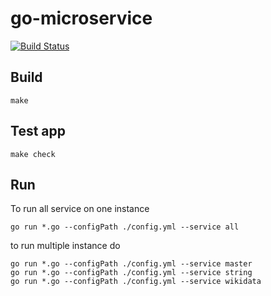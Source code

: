 # go-microservice
[![Build Status](https://travis-ci.org/greg-nicolle/go-microservice.svg?branch=master)](https://travis-ci.org/greg-nicolle/go-microservice)
## Build
```shell
make
```

## Test app
```shell
make check
```

## Run

To run all service on one instance
```shell
go run *.go --configPath ./config.yml --service all
```

to run multiple instance do
```shell
go run *.go --configPath ./config.yml --service master
go run *.go --configPath ./config.yml --service string
go run *.go --configPath ./config.yml --service wikidata
```

##